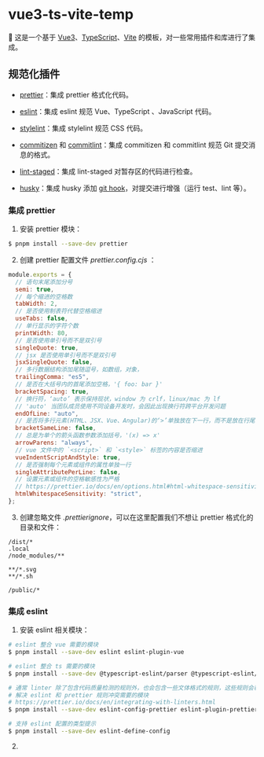 # vue3-ts-vite-temp

👋 这是一个基于 [Vue3](https://vuejs.org/)、[TypeScript](https://www.typescriptlang.org/)、[Vite](https://vitejs.dev/) 的模板，对一些常用插件和库进行了集成。

## 规范化插件

-  [prettier](https://prettier.io/)：集成 prettier 格式化代码。

- [eslint](https://eslint.org/docs/latest/)：集成 eslint 规范 Vue、TypeScript 、JavaScript 代码。

- [stylelint](https://stylelint.bootcss.com/)：集成 stylelint 规范 CSS 代码。

- [commitizen](http://commitizen.github.io/cz-cli/) 和 [commitlint](https://commitlint.js.org/#/)：集成 commitizen 和 commitlint 规范 Git 提交消息的格式。

- [lint-staged](https://github.com/okonet/lint-staged)：集成 lint-staged 对暂存区的代码进行检查。

- [husky](https://typicode.github.io/husky/#/)：集成 husky 添加 [git hook](https://git-scm.com/docs/githooks)，对提交进行增强（运行 test、lint 等）。

### 集成 prettier

1. 安装 prettier 模块：
```bash
$ pnpm install --save-dev prettier 
```

2. 创建 prettier 配置文件 *prettier.config.cjs* ：
```js
module.exports = {
  // 语句末尾添加分号
  semi: true,
  // 每个缩进的空格数
  tabWidth: 2,
  // 是否使用制表符代替空格缩进
  useTabs: false,
  // 单行显示的字符个数
  printWidth: 80,
  // 是否使用单引号而不是双引号
  singleQuote: true,
  // jsx 是否使用单引号而不是双引号
  jsxSingleQuote: false,
  // 多行数据结构添加尾随逗号，如数组，对象，
  trailingComma: "es5",
  // 是否在大括号内的首尾添加空格，'{ foo: bar }'
  bracketSpacing: true,
  // 换行符，‘auto’ 表示保持现状，window 为 crlf，linux/mac 为 lf
  // 'auto' 当团队成员使用不同设备开发时，会因此出现换行符跨平台开发问题
  endOfLine: "auto",
  // 是否将多行元素(HTML、JSX、Vue、Angular)的‘>’单独放在下一行，而不是放在行尾
  bracketSameLine: false,
  // 总是为单个的箭头函数参数添加括号，'(x) => x'
  arrowParens: "always",
  // vue 文件中的 `<script>` 和 `<style>` 标签的内容是否缩进
  vueIndentScriptAndStyle: true,
  // 是否强制每个元素或组件的属性单独一行
  singleAttributePerLine: false,
  // 设置元素或组件的空格敏感性为严格 
  // https://prettier.io/docs/en/options.html#html-whitespace-sensitivity
  htmlWhitespaceSensitivity: "strict",
};
```

3. 创建忽略文件 *.prettierignore*，可以在这里配置我们不想让 prettier 格式化的目录和文件：
```.ignore
/dist/*
.local
/node_modules/**
  
**/*.svg
**/*.sh

/public/*
```

### 集成 eslint

1. 安装 eslint 相关模块：
```bash
# eslint 整合 vue 需要的模块
$ pnpm install --save-dev eslint eslint-plugin-vue

# eslint 整合 ts 需要的模块
$ pnpm install --save-dev @typescript-eslint/parser @typescript-eslint/eslint-plugin 

# 通常 linter 除了包含代码质量检测的规则外，也会包含一些文体格式的规则，这些规则会和 prettier 冲突
# 解决 eslint 和 prettier 规则冲突需要的模块
# https://prettier.io/docs/en/integrating-with-linters.html
$ pnpm install --save-dev eslint-config-prettier eslint-plugin-prettier

# 支持 eslint 配置的类型提示
$ pnpm install --save-dev eslint-define-config 
```
2. 